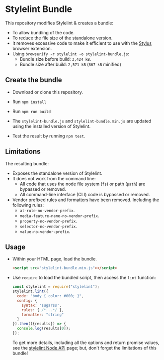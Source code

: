 # Stylelint Bundle

This repository modifies Stylelint &amp; creates a bundle:

* To allow bundling of the code.
* To reduce the file size of the standalone version.
* It removes excessive code to make it efficient to use with the [Stylus](https://github.com/openstyles/stylus) browser extension.
* Using `browserify -r stylelint -o stylelint-bundle.js`:
  * Bundle size before build: `3,424 kB`.
  * Bundle size after build: `2,571 kB` (`867 kB` minified)

## Create the bundle

* Download or clone this repository.
* Run `npm install`
* Run `npm run build`
* The `stylelint-bundle.js` and `stylelint-bundle.min.js` are updated using the installed version of Stylelint.

* Test the result by running `npm test`.

## Limitations

The resulting bundle:

* Exposes the standalone version of Stylelint.
* It does not work from the command line:
  * All code that uses the node file system (`fs`) or path (`path`) are bypassed or removed.
  * All command-line interface (CLI) code is bypassed or removed.
* Vendor prefixed rules and formatters have been removed. Including the following rules:
  * `at-rule-no-vendor-prefix`.
  * `media-feature-name-no-vendor-prefix`.
  * `property-no-vendor-prefix`.
  * `selector-no-vendor-prefix`.
  * `value-no-vendor-prefix`.

## Usage

* Within your HTML page, load the bundle.

  ```html
  <script src="stylelint-bundle.min.js"></script>
  ```

* Use `require` to load the bundled script, then access the `lint` function:

  ```js
  const stylelint = require("stylelint");
  stylelint.lint({
    code: "body { color: #000; }",
    config: {
      syntax: 'sugarss',
      rules: { /*...*/ },
      formatter: "string"
    }
  }).then(({results}) => {
    console.log(results[0]);
  });
  ```

  To get more details, including all the options and return promise values, see the [stylelint Node API](https://stylelint.io/user-guide/node-api/) page; but, don't forget the limitations of this bundle!
